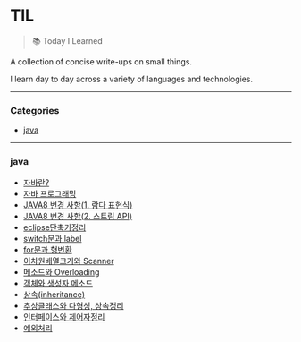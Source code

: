 # TIL

>:books: Today I Learned

A collection of concise write-ups on small things.

I learn day to day across a variety of languages and technologies. 

***

### Categories

* [java](#java)

***

### java

- [자바란?](./java/자바란.md)
- [자바 프로그래밍](./java/자바_프로그래밍.md)
- [JAVA8 변경 사항(1. 람다 표현식)](./java/JAVA8_변경_사항(람다_표현식).md)
- [JAVA8 변경 사항(2. 스트림 API)](./java/JAVA8_변경_사항(스트림_API).md)
- [eclipse단축키정리](./java/eclipse단축키정리.md)
- [switch문과 label](./java/switch문과_label.md)
- [for문과 형변환](./java/for문과_형변환.md)
- [이차원배열크기와 Scanner](./java/이차원배열크기와_Scanner.md)
- [메소드와 Overloading](./java/메소드와_Overloading.md)
- [객체와 생성자 메소드](./java/객체와_생성자_메소드.md)
- [상속(inheritance)](./java/상속(inheritance).md)
- [추상클래스와 다형성, 상속정리](./java/추상클래스와_다형성,_상속정리.md)
- [인터페이스와 제어자정리](./java/인터페이스와_제어자정리.md)
- [예외처리](./java/예외처리.md)

